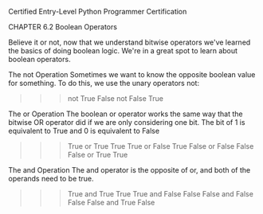 
Certified Entry-Level Python Programmer Certification


CHAPTER 6.2
Boolean Operators

Believe it or not, now that we understand bitwise operators we've learned the basics of doing boolean logic. We're in a great spot to learn about boolean operators.

The not Operation
Sometimes we want to know the opposite boolean value for something. To do this, we use the unary operators not:

>>> not True
False
>>> not False
True


The or Operation
The boolean or operator works the same way that the bitwise OR operator did if we are only considering one bit. The bit of 1 is equivalent to True and 0 is equivalent to False

>>> True or True
True
>>> True or False
True
>>> False or False
False
>>> False or True
True


The and Operation
The and operator is the opposite of or, and both of the operands need to be true.

>>> True and True
True
>>> True and False
False
>>> False and False
False
>>> False and True
False